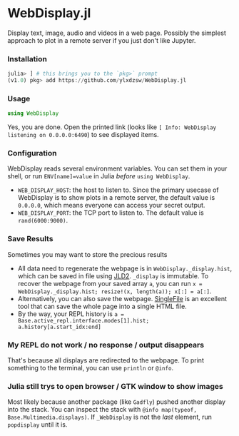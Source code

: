 WebDisplay.jl
=============

Display text, image, audio and videos in a web page. Possibly the simplest approach to plot in a remote server if you
just don't like Jupyter.

### Installation

```julia
julia> ] # this brings you to the `pkg>` prompt
(v1.0) pkg> add https://github.com/ylxdzsw/WebDisplay.jl
```

### Usage

```julia
using WebDisplay
```

Yes, you are done. Open the printed link (looks like `[ Info: WebDisplay listening on 0.0.0.0:6490`) to see displayed items.

### Configuration

WebDisplay reads several environment variables. You can set them in your shell, or run `ENV[name]=value` in Julia *before*
`using WebDisplay`.

- `WEB_DISPLAY_HOST`: the host to listen to. Since the primary usecase of WebDisplay is to show plots in a remote server,
the default value is `0.0.0.0`, which means everyone can access your secret output.
- `WEB_DISPLAY_PORT`: the TCP port to listen to. The default value is `rand(6000:9000)`.

### Save Results

Sometimes you may want to store the precious results

- All data need to regenerate the webpage is in `WebDisplay._display.hist`, which can be saved in file using [JLD2](https://github.com/JuliaIO/JLD2.jl).
`_display` is immutable. To recover the webpage from your saved array `a`, you can run `x = WebDisplay._display.hist; resize!(x, length(a)); x[:] = a[:]`.
- Alternatively, you can also save the webpage. [SingleFile](https://github.com/gildas-lormeau/SingleFile) is an excellent
tool that can save the whole page into a single HTML file.
- By the way, your REPL history is `a = Base.active_repl.interface.modes[1].hist; a.history[a.start_idx:end]`

### My REPL do not work / no response / output disappears

That's because all displays are redirected to the webpage. To print something to the terminal, you can use `println` or `@info`.

### Julia still trys to open browser / GTK window to show images

Most likely because another package (like `Gadfly`) pushed another display into the stack. You can inspect the stack with
`@info map(typeof, Base.Multimedia.displays)`. If `_WebDisplay` is not the *last* element, run `popdisplay` until it is.